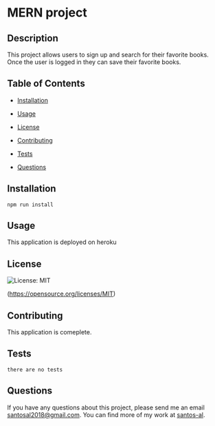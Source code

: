 # MERN project
  ## Description
  This project allows users to sign up and search for their favorite books. Once the user is logged in they can save their favorite books.

  ## Table of Contents

  * [Installation](#installation)

  * [Usage](#usage)

  * [License](#license)

  * [Contributing](#contributing)

  * [Tests](#tests)

  * [Questions](#questions)

  ## Installation
  ```
  npm run install
  ```

  ## Usage
  This application is deployed on heroku

  ## License
  ![License: MIT](https://img.shields.io/badge/License-MIT-yellow.svg) 

  (https://opensource.org/licenses/MIT)

  ## Contributing
  This application is comeplete.

  ## Tests
  ```
  there are no tests
  ```

  ## Questions

  If you have any questions about this project, please send me an email santosal2018@gmail.com. 
  You can find more of my work at [santos-al](https://github.com/santos-al/).

